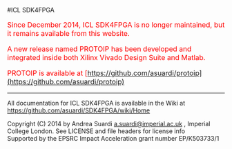 #ICL SDK4FPGA

 <div style="font-size:12pt;color:#FF0000;">

Since December 2014, ICL SDK4FPGA is no longer maintained, but it remains available from this website.

A new release named PROTOIP has been developed and integrated inside both Xilinx Vivado Design Suite and Matlab.

PROTOIP is available at [https://github.com/asuardi/protoip](https://github.com/asuardi/protoip)

</div>

----------



All documentation for ICL SDK4FPGA is available in the Wiki
at https://github.com/asuardi/SDK4FPGA/wiki/Home

Copyright (C) 2014 by Andrea Suardi <a.suardi@imperial.ac.uk> , Imperial College London.
See LICENSE and file headers for license info  
Supported by the EPSRC Impact Acceleration grant number EP/K503733/1 
